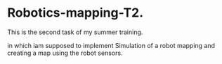 # Robotics-mapping-T2.

This is the second task of my summer training.

in which iam supposed to implement Simulation of a robot mapping and creating a map using the robot sensors.
